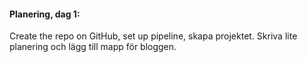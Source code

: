 #### Planering, dag 1: 

Create the repo on GitHub, set up pipeline, skapa projektet. 
Skriva lite planering och lägg till mapp för bloggen. 

